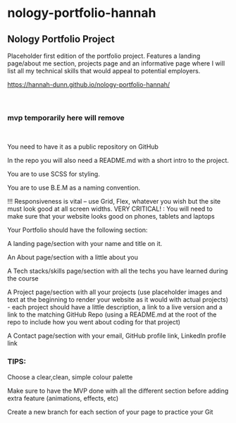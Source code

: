 # nology-portfolio-hannah

## Nology Portfolio Project

Placeholder first edition of the portfolio project.
Features a landing page/about me section, projects page and an informative page where I will list all my technical skills that would appeal to potential employers.

https://hannah-dunn.github.io/nology-portfolio-hannah/
<br>
<br>
<br>

### mvp temporarily here will remove

<br>

You need to have it as a public repository on GitHub

In the repo you will also need a README.md with a short intro to the project.

You are to use SCSS for styling.

You are to use B.E.M as a naming convention.

!!! Responsiveness is vital – use Grid, Flex, whatever you wish but the site must look good at all screen widths. VERY CRITICAL! : You will need to make sure that your website looks good on phones, tablets and laptops

Your Portfolio should have the following section:

A landing page/section with your name and title on it.

An About page/section with a little about you

A Tech stacks/skills page/section with all the techs you have learned during the course

A Project page/section with all your projects (use placeholder images and text at the beginning to render your website as it would with actual projects) - each project should have a little description, a link to a live version and a link to the matching GitHub Repo (using a README.md at the root of the repo to include how you went about coding for that project)

A Contact page/section with your email, GitHub profile link, LinkedIn profile link

### TIPS:

Choose a clear,clean, simple colour palette

Make sure to have the MVP done with all the different section before adding extra feature (animations, effects, etc)

Create a new branch for each section of your page to practice your Git
